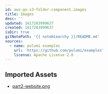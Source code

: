 ```yaml
---
id: aws-go-s3-folder-component.images
title: Images
desc: ''
updated: 1617203999637
created: 1617203999637
isDir: true
gitNotePath: '{{ noteHiearchy }}/README.md'
sources:
  - name: pulumi examples
    url: 'https://github.com/pulumi/examples'
    license: Apache License 2.0
---
```

## Imported Assets

- [part2-website.png](/assets/part2-website.png)

